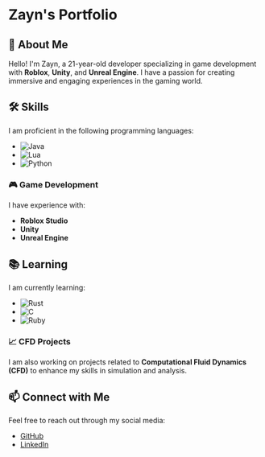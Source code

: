 # Zayn's Portfolio

## 👋 About Me
Hello! I'm Zayn, a 21-year-old developer specializing in game development with **Roblox**, **Unity**, and **Unreal Engine**. I have a passion for creating immersive and engaging experiences in the gaming world.

## 🛠 Skills
I am proficient in the following programming languages:
- ![Java](https://skillicons.dev/icons?i=java)
- ![Lua](https://skillicons.dev/icons?i=lua)
- ![Python](https://skillicons.dev/icons?i=python)

### 🎮 Game Development
I have experience with:
- **Roblox Studio**
- **Unity**
- **Unreal Engine**

## 📚 Learning
I am currently learning:
- ![Rust](https://skillicons.dev/icons?i=rust)
- ![C](https://skillicons.dev/icons?i=c)
- ![Ruby](https://skillicons.dev/icons?i=ruby)

### 📈 CFD Projects
I am also working on projects related to **Computational Fluid Dynamics (CFD)** to enhance my skills in simulation and analysis.

## 📫 Connect with Me
Feel free to reach out through my social media:
- [GitHub](https://github.com/your-username)
- [LinkedIn](https://www.linkedin.com/in/your-profile)
